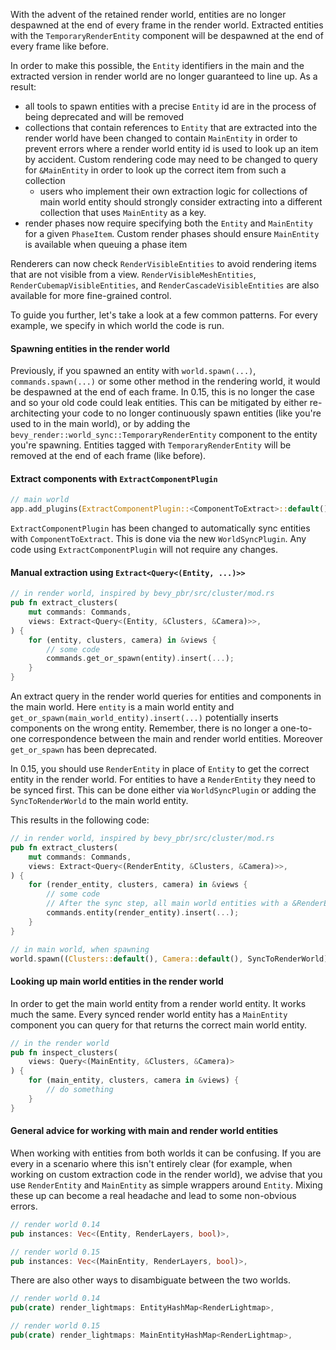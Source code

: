 <!-- Retained Rendering -->
<!-- https://github.com/bevyengine/bevy/pull/14449 Original PR -->
<!-- https://github.com/bevyengine/bevy/pull/15320 Adopted PR -->
<!-- https://github.com/bevyengine/bevy/pull/15582 Synchronized Removed Components -->
<!-- https://github.com/bevyengine/bevy/pull/15756 Type Safe Retained Render World -->

With the advent of the retained render world, entities are no longer despawned at the end of every frame in the render world.
Extracted entities with the `TemporaryRenderEntity` component will be despawned at the end of every frame like before.

In order to make this possible, the `Entity` identifiers in the main and the extracted version in render world are no longer guaranteed to line up. As a result:

- all tools to spawn entities with a precise `Entity` id are in the process of being deprecated and will be removed
- collections that contain references to `Entity` that are extracted into the render world have been changed to contain `MainEntity` in order to prevent errors where a render world entity id is used to look up an item by accident. Custom rendering code may need to be changed to query for `&MainEntity` in order to look up the correct item from such a collection
  - users who implement their own extraction logic for collections of main world entity should strongly consider extracting into a different collection that uses `MainEntity` as a key.
- render phases now require specifying both the `Entity` and `MainEntity` for a given `PhaseItem`. Custom render phases should ensure `MainEntity` is available when queuing a phase item

Renderers can now check `RenderVisibleEntities` to avoid rendering items that are not visible from a view. `RenderVisibleMeshEntities`, `RenderCubemapVisibleEntities`, and `RenderCascadeVisibleEntities` are also available for more fine-grained control.

To guide you further, let's take a look at a few common patterns.
For every example, we specify in which world the code is run.

#### Spawning entities in the render world

Previously, if you spawned an entity with `world.spawn(...)`, `commands.spawn(...)` or some other method in the rendering world, it would be despawned at the end of each frame. In 0.15, this is no longer the case and so your old code could leak entities. This can be mitigated by either re-architecting your code to no longer continuously spawn entities (like you're used to in the main world), or by adding the `bevy_render::world_sync::TemporaryRenderEntity` component to the entity you're spawning. Entities tagged with `TemporaryRenderEntity` will be removed at the end of each frame (like before).

#### Extract components with `ExtractComponentPlugin`

```rust
// main world
app.add_plugins(ExtractComponentPlugin::<ComponentToExtract>::default());
```

`ExtractComponentPlugin` has been changed to automatically sync entities with `ComponentToExtract`. This is done via the new `WorldSyncPlugin`. Any code using `ExtractComponentPlugin` will not require any changes.

#### Manual extraction using `Extract<Query<(Entity, ...)>>`

```rust
// in render world, inspired by bevy_pbr/src/cluster/mod.rs
pub fn extract_clusters(
    mut commands: Commands,
    views: Extract<Query<(Entity, &Clusters, &Camera)>>,
) {
    for (entity, clusters, camera) in &views {
        // some code
        commands.get_or_spawn(entity).insert(...);
    }
}
```

An extract query in the render world queries for entities and components in the main world. Here `entity` is a main world entity and `get_or_spawn(main_world_entity).insert(...)` potentially inserts components on the wrong entity. Remember, there is no longer a one-to-one correspondence between the main and render world entities. Moreover `get_or_spawn` has been deprecated.

In 0.15, you should use `RenderEntity` in place of `Entity` to get the correct entity in the render world. For entities to have a `RenderEntity` they need to be synced first. This can be done either via `WorldSyncPlugin` or adding the `SyncToRenderWorld` to the main world entity.

This results in the following code:

```rust
// in render world, inspired by bevy_pbr/src/cluster/mod.rs
pub fn extract_clusters(
    mut commands: Commands,
    views: Extract<Query<(RenderEntity, &Clusters, &Camera)>>,
) {
    for (render_entity, clusters, camera) in &views {
        // some code
        // After the sync step, all main world entities with a &RenderEntity have a corresponding (empty) render world entity. This should never panic.
        commands.entity(render_entity).insert(...);
    }
}

// in main world, when spawning
world.spawn((Clusters::default(), Camera::default(), SyncToRenderWorld))
```

#### Looking up main world entities in the render world

In order to get the main world entity from a render world entity. It works much the same. Every synced render world entity has a `MainEntity` component you can query for that returns the correct main world entity.

```rust
// in the render world
pub fn inspect_clusters(
    views: Query<(MainEntity, &Clusters, &Camera)>
) {
    for (main_entity, clusters, camera in &views) {
        // do something
    }
}
```

#### General advice for working with main and render world entities

When working with entities from both worlds it can be confusing. If you are every in a scenario where this isn't entirely clear (for example, when working on custom extraction code in the render world), we advise that you use `RenderEntity` and `MainEntity` as simple wrappers around `Entity`. Mixing these up can become a real headache and lead to some non-obvious errors.

```rust
// render world 0.14
pub instances: Vec<(Entity, RenderLayers, bool)>,

// render world 0.15
pub instances: Vec<(MainEntity, RenderLayers, bool)>,
```

There are also other ways to disambiguate between the two worlds.

```rust
// render world 0.14
pub(crate) render_lightmaps: EntityHashMap<RenderLightmap>,

// render world 0.15
pub(crate) render_lightmaps: MainEntityHashMap<RenderLightmap>,
```
